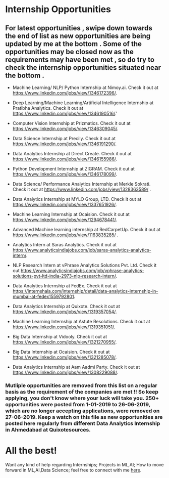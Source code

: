 # Internship Opportunities

## For latest opportunities , swipe down towards the end of list as new opportunities are being updated by me at the bottom . Some of the opportunities may be closed now as the requirements may have been met , so do try to check the internship opportunities situated near the bottom .

- Machine Learning/ NLP/ Python Internship at Nimoy.ai. Check it out at https://www.linkedin.com/jobs/view/1346172396/.

- Deep Learning/Machine Learning/Artificial Intelligence Internship at Pratibha Analytics. Check it out at https://www.linkedin.com/jobs/view/1346190516/.'

- Computer Vision Internship at Prizmatics. Check it out at https://www.linkedin.com/jobs/view/1346309045/.

- Data Science Internship at Precily. Check it out at https://www.linkedin.com/jobs/view/1346191290/.

- Data Analytics Internship at Direct Create. Check it out at https://www.linkedin.com/jobs/view/1346155986/.

- Python Development Internship at ZIGRAM. Check it out at https://www.linkedin.com/jobs/view/1346178099/.

- Data Science/ Performance Analytics Internship at Merkle Sokrati. Check it out at https://www.linkedin.com/jobs/view/1328363589/ .

- Data Analytics Internship at MYLO Group, LTD. Check it out at https://www.linkedin.com/jobs/view/1337651926/.

- Machine Learning Internship at Ocaision. Check it out at https://www.linkedin.com/jobs/view/1294678441/.

- Advanced Machine learning internship at RedCarpetUp. Check it out at https://www.linkedin.com/jobs/view/1163835285/ .

- Analytics Intern at Saras Analytics. Check it out at https://www.analyticsindiajobs.com/job/saras-analytics-analytics-intern/.

- NLP Research Intern at vPhrase Analytics Solutions Pvt. Ltd. Check it out https://www.analyticsindiajobs.com/job/vphrase-analytics-solutions-pvt-ltd-india-2973-nlp-research-intern/.

- Data Analytics Internship at FedEx. Check it out at https://internshala.com/internship/detail/data-analytics-internship-in-mumbai-at-fedex1559792801.

- Data Analytics Internship at Quixote. Check it out at https://www.linkedin.com/jobs/view/1319357054/.

- Machine Learning Internship at Astute Resolutions. Check it out at https://www.linkedin.com/jobs/view/1319351051/.

- Big Data Internship at Vidooly. Check it out at https://www.linkedin.com/jobs/view/1321270955/.

- Big Data Internship at Ocaision. Check it out at https://www.linkedin.com/jobs/view/1321285078/.

- Data Analytics Internship at Aam Aadmi Party. Check it out at https://www.linkedin.com/jobs/view/1308229088/.

### Mutliple opportunities are removed from this list on a regular basis as the requirement of the companies are met !! So keep applying, you don't know where your luck will take you. 250+ opportunities were posted from 1-01-2019 to 26-06-2019, which are no longer accepting applications, were removed on 27-06-2019. Keep a watch on this file as new opportunities are posted here regularly from different Data Analytics Internship in Ahmedabad at Quixotesources.

# All the best!

Want any kind of help regarding Internships; Projects in ML,AI; How to move forward in ML,AI,Data Science; feel free to connect with me [here](https://ayonroy.ml/contact).
